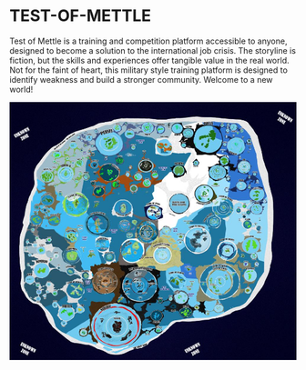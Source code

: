 # TEST-OF-METTLE
Test of Mettle is a training and competition platform accessible to anyone, designed to become a solution to the international job crisis.  The storyline is fiction, but the skills and experiences offer tangible value in the real world.  Not for the faint of heart, this military style training platform is designed to identify weakness and build a stronger community.  Welcome to a new world!  

![Test Your Mettle](https://github.com/ANCIENTBUILDER/TEST-OF-METTLE/blob/main/BIOSPHERE%20Map.JPG?raw=true)

